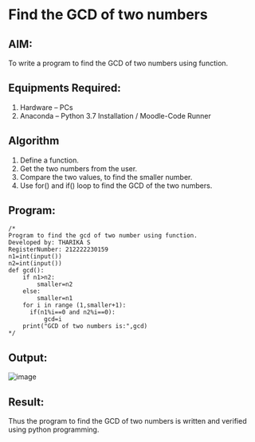 # Find the GCD of two numbers

## AIM:
To write a program to find the GCD of two numbers using function.
 
## Equipments Required:
1. Hardware – PCs
2. Anaconda – Python 3.7 Installation / Moodle-Code Runner

## Algorithm
1. Define a function.
2. Get the two numbers from the user.
3. Compare the two values, to find the smaller number.
4. Use for() and if() loop to find the GCD of the two numbers.

## Program:
```
/*
Program to find the gcd of two number using function.
Developed by: THARIKA S
RegisterNumber: 212222230159
n1=int(input())
n2=int(input())
def gcd():
    if n1>n2:
        smaller=n2
    else:
        smaller=n1
    for i in range (1,smaller+1):
      if(n1%i==0 and n2%i==0):
          gcd=i
    print("GCD of two numbers is:",gcd)
*/
```

## Output:
![image](https://github.com/tharikasankar/GCD-of-two-numbers/assets/119475507/c94adb88-d419-49e7-9fd2-b6b87601eb94)





## Result:
Thus the program to find the GCD of two numbers is written and verified using python programming.
